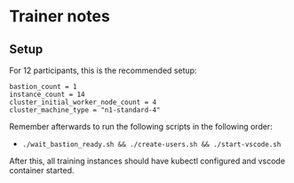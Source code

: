 # Trainer notes

## Setup

For 12 participants, this is the recommended
setup:

```
bastion_count = 1
instance_count = 14
cluster_initial_worker_node_count = 4
cluster_machine_type = "n1-standard-4"
```

Remember afterwards to run the following scripts
in the following order:

- `./wait_bastion_ready.sh && ./create-users.sh && ./start-vscode.sh`

After this, all training instances should have
kubectl configured and vscode container started.
